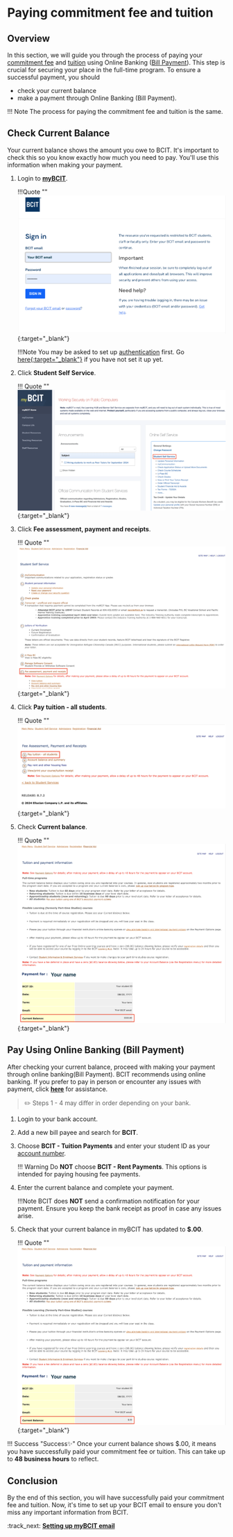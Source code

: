 # **Paying commitment fee and tuition**

## Overview
In this section, we will guide you through the process of paying your [commitment fee](glossary.md\#commitment-fee) and [tuition](glossary.md\#tuition) using Online Banking ([Bill Payment](glossary.md\#bill-payment)). This step is crucial for securing your place in the full-time program. To ensure a successful payment, you should

- check your current balance
- make a payment through Online Banking (Bill Payment).

!!! Note
    The process for paying the commitment fee and tuition is the same.

## Check Current Balance
Your current balance shows the amount you owe to BCIT. It's important to check this so you know exactly how much you need to pay. You'll use this information when making your payment.

1. Login to **<u>[myBCIT](https://my.bcit.ca/)</u>**.

    !!!Quote ""
        [![Image of login page](..\Assets\paying-tuition-image\login.png)](..\Assets\paying-tuition-image\login.png){:target="_blank"}

    !!!Note
        You may be asked to set up [authentication](glossary.md\#authentication) first. 
        Go <u>[here](https://kb.bcit.ca/student/setting-up-multi-factor-authentication-3416){:target="_blank"}</u> if you have not set it up yet.

2. Click **Student Self Service**.

    !!! Quote ""
        [![Image of Student Self Service](..\Assets\paying-tuition-image\student-selfservice.png)](..\Assets\paying-tuition-image\student-selfservice.png){:target="_blank"}

3. Click **Fee assessment, payment and receipts**.

    !!! Quote ""
        [![Image of Fee assessment, payment, and receipts](..\Assets\paying-tuition-image\fee-assessment.png)](..\Assets\paying-tuition-image\fee-assessment.png){:target="_blank"}

4. Click **Pay tuition - all students**.

    !!! Quote ""
        [![Image of Pay tuition - all students](..\Assets\paying-tuition-image\pay-tuition.png)](..\Assets\paying-tuition-image\pay-tuition.png){:target="_blank"}

5. Check **Current balance**.
    
    !!! Quote ""
        [![Image of Current balance](..\Assets\paying-tuition-image\current-balance.png)](..\Assets\paying-tuition-image\current-balance.png){:target="_blank"}


## Pay Using Online Banking (Bill Payment)
After checking your current balance, proceed with making your payment through online banking(Bill Payment). BCIT recommends using online banking. If you prefer to pay in person or encounter any issues with payment, click **<u>[here](troubleshooting.md)</u>** for assistance.

>✏️ Steps 1 - 4 may differ in order depending on your bank.

1. Login to your bank account.
2. Add a new bill payee and search for **BCIT**.
3. Choose **BCIT - Tuition Payments** and enter your student ID as your [account number](glossary.md\#account-number).

    !!! Warning
        Do **NOT** choose **BCIT - Rent Payments**. This options is intended for paying housing fee payments.

4. Enter the current balance and complete your payment.

    !!!Note
        BCIT does **NOT** send a confirmation notification for your payment. Ensure you keep the bank receipt as proof in case any issues arise. 

5. Check that your current balance in myBCIT has updated to **$.00**.

    !!! Quote ""
        [![Image of Student Self Service](..\Assets\paying-tuition-image\current-balance-after.png)](..\Assets\paying-tuition-image\current-balance-after.png){:target="_blank"}
    
!!! Success "Success✨"
    Once your current balance shows $.00, it means you have successfully paid your commitment fee or tuition. This can take up to **48 business hours** to reflect. 
        

## Conclusion
By the end of this section, you will have successfully paid your commitment fee and tuition.
Now, it's time to set up your BCIT email to ensure you don't miss any important information from BCIT.

:track_next: **[Setting up myBCIT email](setting-up-email.md)**